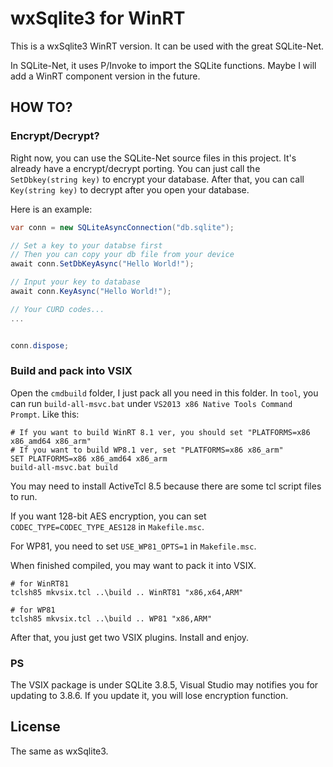 wxSqlite3 for WinRT
===================

This is a wxSqlite3 WinRT version. It can be used with the great SQLite-Net.

In SQLite-Net, it uses P/Invoke to import the SQLite functions. Maybe I will add a WinRT component version in the future.

## HOW TO?

### Encrypt/Decrypt?

Right now, you can use the SQLite-Net source files in this project. It's already have a encrypt/decrypt porting. You can just call the `SetDbkey(string key)` to encrypt your database. After that, you can call `Key(string key)` to decrypt after you open your database.

Here is an example:

``` c#
var conn = new SQLiteAsyncConnection("db.sqlite");

// Set a key to your databse first
// Then you can copy your db file from your device
await conn.SetDbKeyAsync("Hello World!");

// Input your key to database
await conn.KeyAsync("Hello World!");

// Your CURD codes...
...


conn.dispose;

```

### Build and pack into VSIX

Open the `cmdbuild` folder, I just pack all you need in this folder. In `tool`, you can run `build-all-msvc.bat` under `VS2013 x86 Native Tools Command Prompt`. Like this:

``` batch
# If you want to build WinRT 8.1 ver, you should set "PLATFORMS=x86 x86_amd64 x86_arm"
# If you want to build WP8.1 ver, set "PLATFORMS=x86 x86_arm"
SET PLATFORMS=x86 x86_amd64 x86_arm
build-all-msvc.bat build
```

You may need to install ActiveTcl 8.5 because there are some tcl script files to run.

If you want 128-bit AES encryption, you can set `CODEC_TYPE=CODEC_TYPE_AES128` in `Makefile.msc`.

For WP81, you need to set `USE_WP81_OPTS=1` in `Makefile.msc`.

When finished compiled, you may want to pack it into VSIX.

``` batch
# for WinRT81
tclsh85 mkvsix.tcl ..\build .. WinRT81 "x86,x64,ARM" 

# for WP81
tclsh85 mkvsix.tcl ..\build .. WP81 "x86,ARM" 
```

After that, you just get two VSIX plugins. Install and enjoy.

### PS

The VSIX package is under SQLite 3.8.5, Visual Studio may notifies you for updating to 3.8.6. If you update it, you will lose encryption function.

## License

The same as wxSqlite3.

